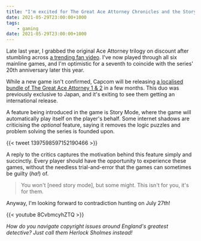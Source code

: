```yaml
---
title: "I'm excited for The Great Ace Attorney Chronicles and the Story Mode feature"
date: 2021-05-29T23:00:00+1000
tags:
    - gaming
date: 2021-05-29T23:00:00+1000
---
```


Late last year, I grabbed the original Ace Attorney trilogy on discount after stumbling across [a trending fan video](https://www.youtube.com/watch?v=vDMwDT6BhhE). I've now played through all six mainline games, and I'm optimistic for a seventh to coincide with the series' 20th anniversary later this year.

While a new game isn't confirmed, Capcom will be releasing [a localised bundle of The Great Ace Attorney 1 & 2](https://www.youtube.com/watch?v=seA5Rc4lxzs) in a few months. This duo was previously exclusive to Japan, and it's exiting to see them getting an international release.

A feature being introduced in the game is Story Mode, where the game will automatically play itself on the player's behalf. Some internet shadows are criticising the _optional_ feature, saying it removes the logic puzzles and problem solving the series is founded upon.

{{< tweet 1397598597152190466 >}}

A reply to the critics captures the motivation behind this feature simply and succinctly. Every player should have the opportunity to experience these games, without the needless trial-and-error that the games can sometimes be guilty (_ha!_) of.

> You won't [need story mode], but some might. This isn't for you, it's for them.

Anyway, I'm looking forward to contradiction hunting on July 27th!

{{< youtube 8CvbmcyhZTQ >}}

_How do you navigate copyright issues around England's greatest detective? Just call them Herlock Sholmes instead!_
